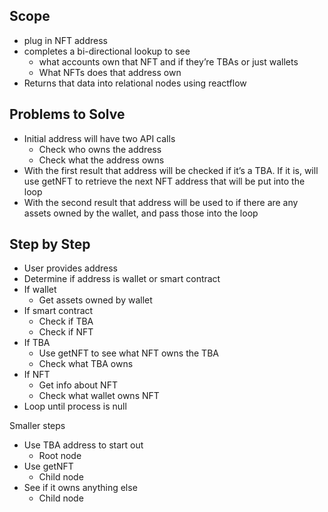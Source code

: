 ## Scope
- plug in NFT address
- completes a bi-directional lookup to see
	- what accounts own that NFT and if they’re TBAs or just wallets
	- What NFTs does that address own
- Returns that data into relational nodes using reactflow

## Problems to Solve
- Initial address will have two API calls
	- Check who owns the address
	- Check what the address owns 
- With the first result that address will be checked if it’s a TBA. If it is, will use getNFT to retrieve the next NFT address that will be put into the loop
- With the second result that address will be used to if there are any assets owned by the wallet, and pass those into the loop

## Step by Step

- User provides address 
- Determine if address is wallet or smart contract 
- If wallet
	- Get assets owned by wallet
- If smart contract 
	- Check if TBA
	- Check if NFT
- If TBA
	- Use getNFT to see what NFT owns the TBA
	- Check what TBA owns 
- If NFT
	- Get info about NFT
	- Check what wallet owns NFT
- Loop until process is null

Smaller steps
- Use TBA address to start out 
	- Root node
- Use getNFT
	- Child node
- See if it owns anything else 
	- Child node